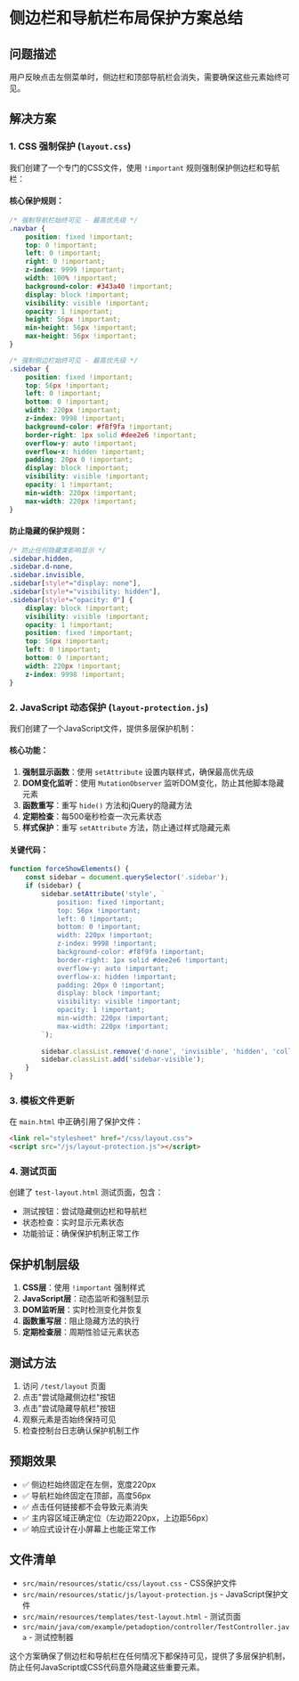 # 侧边栏和导航栏布局保护方案总结

## 问题描述
用户反映点击左侧菜单时，侧边栏和顶部导航栏会消失，需要确保这些元素始终可见。

## 解决方案

### 1. CSS 强制保护 (`layout.css`)

我们创建了一个专门的CSS文件，使用 `!important` 规则强制保护侧边栏和导航栏：

#### 核心保护规则：
```css
/* 强制导航栏始终可见 - 最高优先级 */
.navbar {
    position: fixed !important;
    top: 0 !important;
    left: 0 !important;
    right: 0 !important;
    z-index: 9999 !important;
    width: 100% !important;
    background-color: #343a40 !important;
    display: block !important;
    visibility: visible !important;
    opacity: 1 !important;
    height: 56px !important;
    min-height: 56px !important;
    max-height: 56px !important;
}

/* 强制侧边栏始终可见 - 最高优先级 */
.sidebar {
    position: fixed !important;
    top: 56px !important;
    left: 0 !important;
    bottom: 0 !important;
    width: 220px !important;
    z-index: 9998 !important;
    background-color: #f8f9fa !important;
    border-right: 1px solid #dee2e6 !important;
    overflow-y: auto !important;
    overflow-x: hidden !important;
    padding: 20px 0 !important;
    display: block !important;
    visibility: visible !important;
    opacity: 1 !important;
    min-width: 220px !important;
    max-width: 220px !important;
}
```

#### 防止隐藏的保护规则：
```css
/* 防止任何隐藏类影响显示 */
.sidebar.hidden,
.sidebar.d-none,
.sidebar.invisible,
.sidebar[style*="display: none"],
.sidebar[style*="visibility: hidden"],
.sidebar[style*="opacity: 0"] {
    display: block !important;
    visibility: visible !important;
    opacity: 1 !important;
    position: fixed !important;
    top: 56px !important;
    left: 0 !important;
    bottom: 0 !important;
    width: 220px !important;
    z-index: 9998 !important;
}
```

### 2. JavaScript 动态保护 (`layout-protection.js`)

我们创建了一个JavaScript文件，提供多层保护机制：

#### 核心功能：
1. **强制显示函数**：使用 `setAttribute` 设置内联样式，确保最高优先级
2. **DOM变化监听**：使用 `MutationObserver` 监听DOM变化，防止其他脚本隐藏元素
3. **函数重写**：重写 `hide()` 方法和jQuery的隐藏方法
4. **定期检查**：每500毫秒检查一次元素状态
5. **样式保护**：重写 `setAttribute` 方法，防止通过样式隐藏元素

#### 关键代码：
```javascript
function forceShowElements() {
    const sidebar = document.querySelector('.sidebar');
    if (sidebar) {
        sidebar.setAttribute('style', `
            position: fixed !important;
            top: 56px !important;
            left: 0 !important;
            bottom: 0 !important;
            width: 220px !important;
            z-index: 9998 !important;
            background-color: #f8f9fa !important;
            border-right: 1px solid #dee2e6 !important;
            overflow-y: auto !important;
            overflow-x: hidden !important;
            padding: 20px 0 !important;
            display: block !important;
            visibility: visible !important;
            opacity: 1 !important;
            min-width: 220px !important;
            max-width: 220px !important;
        `);
        
        sidebar.classList.remove('d-none', 'invisible', 'hidden', 'collapsed');
        sidebar.classList.add('sidebar-visible');
    }
}
```

### 3. 模板文件更新

在 `main.html` 中正确引用了保护文件：
```html
<link rel="stylesheet" href="/css/layout.css">
<script src="/js/layout-protection.js"></script>
```

### 4. 测试页面

创建了 `test-layout.html` 测试页面，包含：
- 测试按钮：尝试隐藏侧边栏和导航栏
- 状态检查：实时显示元素状态
- 功能验证：确保保护机制正常工作

## 保护机制层级

1. **CSS层**：使用 `!important` 强制样式
2. **JavaScript层**：动态监听和强制显示
3. **DOM监听层**：实时检测变化并恢复
4. **函数重写层**：阻止隐藏方法的执行
5. **定期检查层**：周期性验证元素状态

## 测试方法

1. 访问 `/test/layout` 页面
2. 点击"尝试隐藏侧边栏"按钮
3. 点击"尝试隐藏导航栏"按钮
4. 观察元素是否始终保持可见
5. 检查控制台日志确认保护机制工作

## 预期效果

- ✅ 侧边栏始终固定在左侧，宽度220px
- ✅ 导航栏始终固定在顶部，高度56px
- ✅ 点击任何链接都不会导致元素消失
- ✅ 主内容区域正确定位（左边距220px，上边距56px）
- ✅ 响应式设计在小屏幕上也能正常工作

## 文件清单

- `src/main/resources/static/css/layout.css` - CSS保护文件
- `src/main/resources/static/js/layout-protection.js` - JavaScript保护文件
- `src/main/resources/templates/test-layout.html` - 测试页面
- `src/main/java/com/example/petadoption/controller/TestController.java` - 测试控制器

这个方案确保了侧边栏和导航栏在任何情况下都保持可见，提供了多层保护机制，防止任何JavaScript或CSS代码意外隐藏这些重要元素。 